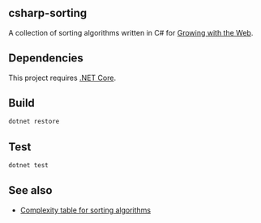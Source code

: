 ## csharp-sorting

A collection of sorting algorithms written in C# for [Growing with the Web](http://www.growingwiththeweb.com/).

## Dependencies

This project requires [.NET Core](https://www.microsoft.com/net/core).

## Build

```bash
dotnet restore
```

## Test

```bash
dotnet test
```

## See also

- [Complexity table for sorting algorithms](https://github.com/gwtw/js-sorting/blob/master/lib/README.md)